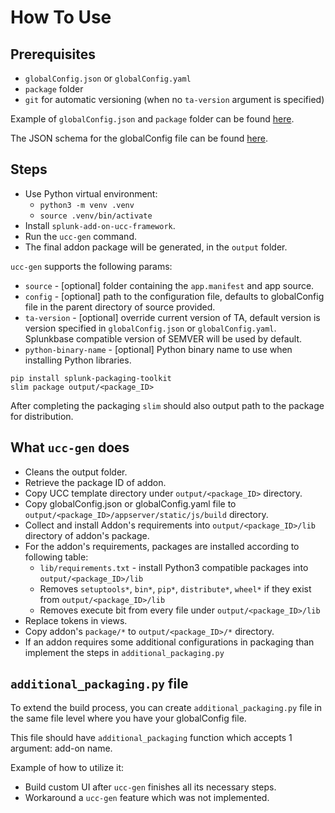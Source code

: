 # How To Use

## Prerequisites

-   `globalConfig.json` or `globalConfig.yaml`
-   `package` folder
-   `git` for automatic versioning (when no `ta-version` argument is
    specified)

Example of `globalConfig.json` and `package` folder can be found [here](https://github.com/splunk/splunk-add-on-for-ucc-example).

The JSON schema for the globalConfig file can be found
[here](https://github.com/splunk/addonfactory-ucc-base-ui/blob/main/src/main/webapp/schema/schema.json).

## Steps

* Use Python virtual environment:
    * `python3 -m venv .venv`
    * `source .venv/bin/activate`        
* Install `splunk-add-on-ucc-framework`.
* Run the `ucc-gen` command.
* The final addon package will be generated, in the `output` folder.

`ucc-gen` supports the following params:

* `source` - [optional] folder containing the `app.manifest` and app 
    source.
* `config` - [optional] path to the configuration file, defaults to
    globalConfig file in the parent directory of source provided.
* `ta-version` - [optional] override current version of TA, default
    version is version specified in `globalConfig.json` or `globalConfig.yaml`. Splunkbase
    compatible version of SEMVER will be used by default.
* `python-binary-name` - [optional] Python binary name to use when
    installing Python libraries.

```
pip install splunk-packaging-toolkit
slim package output/<package_ID>
```

After completing the packaging `slim` should also output path to the
package for distribution.

## What `ucc-gen` does

* Cleans the output folder.
* Retrieve the package ID of addon.
* Copy UCC template directory under `output/<package_ID>` directory.
* Copy globalConfig.json or globalConfig.yaml file to
    `output/<package_ID>/appserver/static/js/build` directory.
* Collect and install Addon's requirements into
    `output/<package_ID>/lib` directory of addon's package.
* For the addon's requirements, packages are installed according to
    following table:
    * `lib/requirements.txt` - install Python3 compatible packages into
        `output/<package_ID>/lib`
    * Removes `setuptools*`, `bin*`, `pip*`, `distribute*`, `wheel*` if 
        they exist from `output/<package_ID>/lib`
    * Removes execute bit from every file under `output/<package_ID>/lib`
* Replace tokens in views.
* Copy addon's `package/*` to `output/<package_ID>/*` directory.
* If an addon requires some additional configurations in packaging
    than implement the steps in `additional_packaging.py`

## `additional_packaging.py` file

To extend the build process, you can create `additional_packaging.py` file in the same file level where you have your globalConfig file.

This file should have `additional_packaging` function which accepts 1 argument: add-on name.

Example of how to utilize it:

* Build custom UI after `ucc-gen` finishes all its necessary steps.
* Workaround a `ucc-gen` feature which was not implemented.
